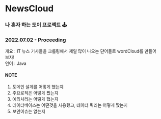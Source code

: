 # NewsCloud
### 나 혼자 하는 토이 프로젝트 🕹
### 2022.07.02 - Proceeding

개요 : IT 뉴스 기사들을 크롤링해서 제일 많이 나오는 단어들로 wordCloud를 만들어보자! <br>
언어 : Java <br>

#### NOTE
1) 도메인 설계를 어떻게 했는지
2) 주요로직은 어떻게 짰는지
3) 예외처리는 어떻게 했는지
4) 데이터베이스는 어떤것을 사용했고, 데이터 쿼리는 어떻게 짰는지
5) 보안이슈는 없는지
